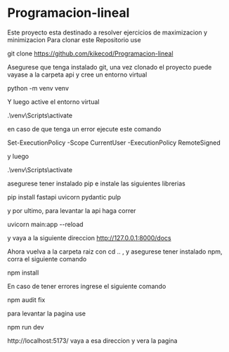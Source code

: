 # Programacion-lineal
Este proyecto esta destinado a resolver ejercicios de maximizacion y minimizacion
Para clonar este Repositorio use

git clone https://github.com/kikecod/Programacion-lineal

Asegurese que tenga instalado git, una vez clonado el proyecto puede vayase a la carpeta api y cree un entorno virtual

python -m venv venv

Y luego active el entorno virtual

.\venv\Scripts\activate

en caso de que tenga un error ejecute este comando

Set-ExecutionPolicy -Scope CurrentUser -ExecutionPolicy RemoteSigned

y luego 

.\venv\Scripts\activate

asegurese tener instalado pip e instale las siguientes librerias

pip install fastapi uvicorn pydantic pulp

y por ultimo, para levantar la api haga correr 

uvicorn main:app --reload

y vaya a la siguiente direccion http://127.0.0.1:8000/docs

Ahora vuelva a la carpeta raiz con cd .. , y asegurese tener instalado npm, corra el siguiente comando

npm install  

En caso de tener errores ingrese el siguiente comando

npm audit fix

para levantar la pagina use 

npm run dev 

http://localhost:5173/ vaya a esa direccion y vera la pagina

